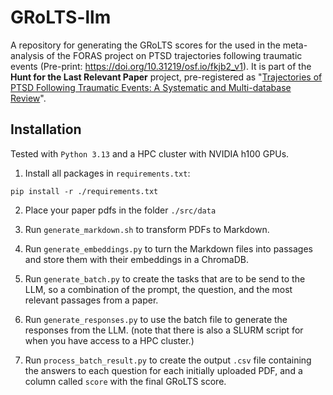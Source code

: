 # GRoLTS-llm
A repository for generating the GRoLTS scores for the used in the meta-analysis of the FORAS project on PTSD trajectories following traumatic events (Pre-print: https://doi.org/10.31219/osf.io/fkjb2_v1).
It is part of the **Hunt for the Last Relevant Paper** project,
pre-registered  as "[Trajectories of PTSD Following Traumatic Events: A Systematic and Multi-database Review](https://www.crd.york.ac.uk/prospero/display_record.php?RecordID=494027)".

## Installation
Tested with `Python 3.13` and a HPC cluster with NVIDIA h100 GPUs.
1. Install all packages in `requirements.txt`:
```
pip install -r ./requirements.txt
```

2. Place your paper pdfs in the folder `./src/data`

3. Run `generate_markdown.sh` to transform PDFs to Markdown.

4. Run `generate_embeddings.py` to turn the Markdown files into passages and store them with their embeddings in a ChromaDB.

5. Run `generate_batch.py` to create the tasks that are to be send to the LLM, so a combination of the prompt, the question, and the most relevant passages from a paper.

6. Run `generate_responses.py` to use the batch file to generate the responses from the LLM. (note that there is also a SLURM script for when you have access to a HPC cluster.)

7. Run `process_batch_result.py` to create the output `.csv` file containing the answers to each question for each initially uploaded PDF, and a column called `score` with the final GRoLTS score.
